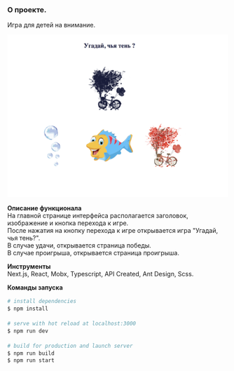 ### О проекте.  
Игра для детей на внимание. 

![Интерфейс в действии](public/preview.png)  

**Описание функционала**  
На главной странице интерфейса располагается заголовок, изображение и кнопка перехода к игре.  
После нажатия на кнопку перехода к игре открывается игра "Угадай, чья тень?".  
В случае удачи, открывается страница победы.  
В случае проигрыша, открывается страница проигрыша.  

**Инструменты**   
Next.js, React, Mobx, Typescript, API Created, Ant Design, Scss.  

 **Команды запуска**  
```bash
# install dependencies
$ npm install

# serve with hot reload at localhost:3000
$ npm run dev

# build for production and launch server
$ npm run build
$ npm run start
```
